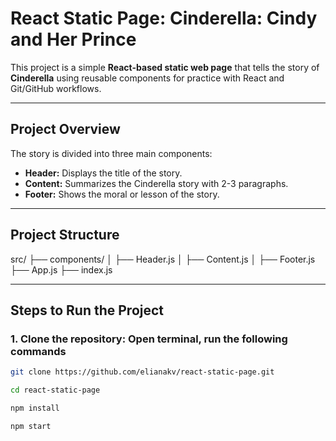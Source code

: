 # React Static Page: Cinderella: Cindy and Her Prince

This project is a simple **React-based static web page** that tells the story of **Cinderella** using reusable components for practice with React and Git/GitHub workflows.

---

## **Project Overview**
The story is divided into three main components:
- **Header:** Displays the title of the story.
- **Content:** Summarizes the Cinderella story with 2-3 paragraphs.
- **Footer:** Shows the moral or lesson of the story.

---

## **Project Structure**
src/
├── components/
│   ├── Header.js
│   ├── Content.js
│   ├── Footer.js
├── App.js
├── index.js


---

## **Steps to Run the Project**

### 1. **Clone the repository: Open terminal, run the following commands**
```bash
git clone https://github.com/elianakv/react-static-page.git

cd react-static-page

npm install

npm start
